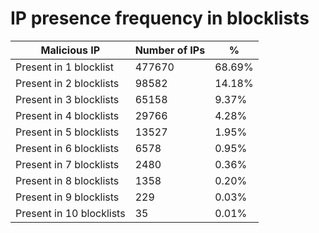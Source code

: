 # IP presence frequency in blocklists
| Malicious IP | Number of IPs | % |
|----|----|----|
| Present in 1 blocklist | 477670 | 68.69% |
| Present in 2 blocklists | 98582 | 14.18% |
| Present in 3 blocklists | 65158 | 9.37% |
| Present in 4 blocklists | 29766 | 4.28% |
| Present in 5 blocklists | 13527 | 1.95% |
| Present in 6 blocklists | 6578 | 0.95% |
| Present in 7 blocklists | 2480 | 0.36% |
| Present in 8 blocklists | 1358 | 0.20% |
| Present in 9 blocklists | 229 | 0.03% |
| Present in 10 blocklists | 35 | 0.01% |
